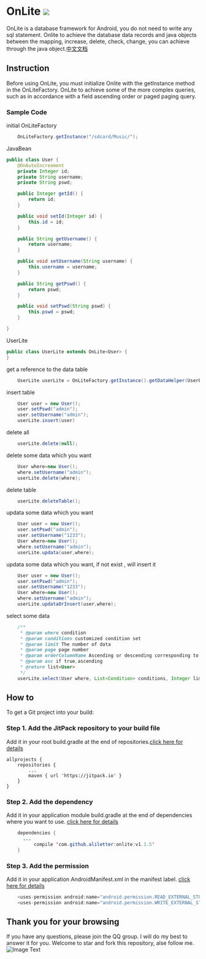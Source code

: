 # OnLite  [![](https://jitpack.io/v/aliletter/onlite.svg)](https://jitpack.io/#aliletter/onlite)
OnLite is a database framework for Android, you do not need to write any sql statement. Onlite to achieve the database data records and java objects between the mapping, increase, delete, check, change, you can achieve through the java object.[中文文档](https://github.com/aliletter/OnLite/blob/master/README_CHINESE.md)
## Instruction
Before using OnLite, you must initialize Onlite with the getInstance method in the OnLiteFactory. OnLite to achieve some of the more complex queries, such as in accordance with a field ascending order or paged paging query.
### Sample Code
initial OnLiteFactory
```Java
    OnLiteFactory.getInstance("/sdcard/Music/");
```
JavaBean
```Java
public class User {
    @OnAutoIncreament
    private Integer id;
    private String username;
    private String pswd;

    public Integer getId() {
        return id;
    }

    public void setId(Integer id) {
        this.id = id;
    }

    public String getUsername() {
        return username;
    }

    public void setUsername(String username) {
        this.username = username;
    }

    public String getPswd() {
        return pswd;
    }

    public void setPswd(String pswd) {
        this.pswd = pswd;
    }

}
```
UserLite
```Java
public class UserLite extends OnLite<User> {
}
```
get a reference to the data table
```Java
    UserLite userLite = OnLiteFactory.getInstance().getDataHelper(UserLite.class, User.class);
```
insert table

```Java
	User user = new User();
    user.setPswd("admin");
    user.setUsername("admin");
	userLite.insert(user)
```
delete all
```Java
    userLite.delete(null);
```
delete some data which you want
```Java
	User where=new User();
	where.setUsername("admin");
	userLite.delete(where);
```
delete table
```Java
    userLite.deleteTable();
```
updata some data which you want
```Java
    User user = new User();
    user.setPswd("admin");
    user.setUsername("1233");
    User where=new User();
    where.setUsername("admin");
    userLite.updata(user,where);
```
updata some data which you want, if not exist , will insert it
```Java
    User user = new User();
    user.setPswd("admin");
    user.setUsername("1233");
    User where=new User();
    where.setUsername("admin");
    userLite.updataOrInsert(user,where);
```
select some data
```Java
    /**
     * @param where condition
     * @param conditions customized condition set
     * @param limit The number of data
     * @param page page number
     * @param orderColumnName Ascending or descending corresponding to the field or descending corresponding to the field
     * @param asc if true,ascending
     * @return list<User>
     */
    userLite.select(User where, List<Condition> conditions, Integer limit, Integer page, String orderColumnName, Boolean asc);

```
## How to
To get a Git project into your build:
### Step 1. Add the JitPack repository to your build file
Add it in your root build.gradle at the end of repositories.[click here for details](https://github.com/aliletter/CarouselBanner/blob/master/root_build.gradle.png)

	allprojects {
		repositories {
			...
			maven { url 'https://jitpack.io' }
		}
	}

### Step 2. Add the dependency
Add it in your application module build.gradle at the end of dependencies where you want to use.   [click here for details](https://github.com/aliletter/CarouselBanner/blob/master/application_build.gradle.png)
```Java
	dependencies {
	  ...
          compile 'com.github.aliletter:onlite:v1.1.5'
	}
```
### Step 3. Add the permission
Add it in your application AndroidManifest.xml in the manifest label.   [click here for details](https://github.com/aliletter/OnHttp/blob/master/androidmanifest.gradle.png)
```Java
    <uses-permission android:name="android.permission.READ_EXTERNAL_STORAGE" />
    <uses-permission android:name="android.permission.WRITE_EXTERNAL_STORAGE" />
```
## Thank you for your browsing
If you have any questions, please join the QQ group. I will do my best to answer it for you. Welcome to star and fork this repository, alse follow me.
<br>
![Image Text](https://github.com/aliletter/CarouselBanner/blob/master/qq_group.png)